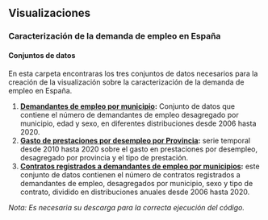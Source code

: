 ## Visualizaciones

### Caracterización de la demanda de empleo en España 
#### Conjuntos de datos

En esta carpeta encontraras los tres conjuntos de datos necesarios para la creación de la visualización sobre la caracterización de la demanda de empleo en España. 

1. **[Demandantes de empleo por municipio](http://datos.gob.es/es/catalogo/ea0021425-demandantes-de-empleo-por-municipios):** Conjunto de datos que contiene el número de demandantes de empleo desagregado por municipio, edad y sexo, en diferentes distribuciones desde 2006 hasta 2020.
2.  **[Gasto de prestaciones por desempleo por Provincia](http://datos.gob.es/es/catalogo/ea0021425-gasto-en-prestaciones):** serie temporal desde 2010 hasta 2020 sobre el gasto en prestaciones por desempleo, desagregado por provincia y el tipo de prestación.
3.  **[Contratos registrados a demandantes de empleo por municipios](http://datos.gob.es/es/catalogo/ea0021425-contratos-por-municipios):**  este conjunto de datos contienen el número de contratos registrados a demandantes de empleo, desagregados por municipio, sexo y tipo de contrato, dividido en distribuciones anuales desde 2006 hasta 2020.

*Nota: Es necesaria su descarga para la correcta ejecución del código.​*